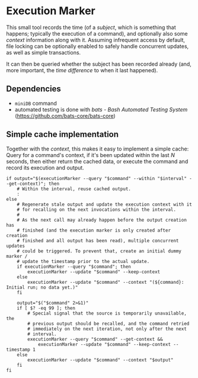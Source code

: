 # Execution Marker

This small tool records the time (of a _subject_, which is something that happens; typically the execution of a command), and optionally also some _context_ information along with it. Assuming infrequent access by default, file locking can be optionally enabled to safely handle concurrent updates, as well as simple transactions.

It can then be queried whether the subject has been recorded already (and, more important, the _time difference_ to when it last happened).

## Dependencies

* `miniDB` command
* automated testing is done with _bats - Bash Automated Testing System_ (https://github.com/bats-core/bats-core)

## Simple cache implementation

Together with the _context_, this makes it easy to implement a simple cache: Query for a command's context, if it's been updated within the last _N_ seconds, then either return the cached data, or execute the command and record its execution and output.

    if output="$(executionMarker --query "$command" --within "$interval" --get-context)"; then
        # Within the interval, reuse cached output.
        :
    else
        # Regenerate stale output and update the execution context with it
        # for recalling on the next invocations within the interval.
        #
        # As the next call may already happen before the output creation has
        # finished (and the execution marker is only created after creation
        # finished and all output has been read), multiple concurrent updates
        # could be triggered. To prevent that, create an initial dummy marker /
        # update the timestamp prior to the actual update.
        if executionMarker --query "$command"; then
            executionMarker --update "$command" --keep-context
        else
            executionMarker --update "$command" --context "(${command}: Initial run; no data yet.)"
        fi

        output="$("$command" 2>&1)"
        if [ $? -eq 99 ]; then
            # Special signal that the source is temporarily unavailable, the
            # previous output should be recalled, and the command retried
            # immediately on the next iteration, not only after the next
            # interval.
            executionMarker --query "$command" --get-context &&
                executionMarker --update "$command" --keep-context --timestamp 1
        else
            executionMarker --update "$command" --context "$output"
        fi
    fi
